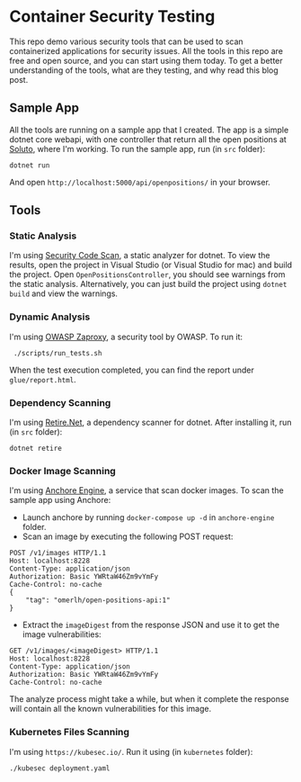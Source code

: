 # Container Security Testing
This repo demo various security tools that can be used to scan containerized applications for security issues.
All the tools in this repo are free and open source, and you can start using them today.
To get a better understanding of the tools, what are they testing, and why read this blog post.

## Sample App
All the tools are running on a sample app that I created.
The app is a simple dotnet core webapi, with one controller that return all the open positions at [Soluto](https://www.solutotlv.com/), where I'm working.
To run the sample app, run (in `src` folder):
```
dotnet run
```
And open `http://localhost:5000/api/openpositions/` in your browser.

## Tools
### Static Analysis
I'm using [Security Code Scan](https://security-code-scan.github.io/), a static analyzer for dotnet. 
To view the results, open the project in Visual Studio (or Visual Studio for mac) and build the project.
Open `OpenPositionsController`, you should see warnings from the static analysis.
Alternatively, you can just build the project using `dotnet build` and view the warnings.

### Dynamic Analysis
I'm using [OWASP Zaproxy](https://github.com/zaproxy/zaproxy), a security tool by OWASP. To run it:
```
 ./scripts/run_tests.sh
```
When the test execution completed, you can find the report under `glue/report.html`.

### Dependency Scanning
I'm using [Retire.Net](https://github.com/RetireNet/dotnet-retire), a dependency scanner for dotnet. After installing it, run (in `src` folder):
```
dotnet retire
```

### Docker Image Scanning
I'm using [Anchore Engine](https://github.com/anchore/anchore-engine/), a service that scan docker images. To scan the sample app using Anchore:
* Launch anchore by running `docker-compose up -d` in `anchore-engine` folder.
* Scan an image by executing the following POST request:
```
POST /v1/images HTTP/1.1
Host: localhost:8228
Content-Type: application/json
Authorization: Basic YWRtaW46Zm9vYmFy
Cache-Control: no-cache
{
	"tag": "omerlh/open-positions-api:1"
}
```
* Extract the `imageDigest` from the response JSON and use it to get the image vulnerabilities:
```
GET /v1/images/<imageDigest> HTTP/1.1
Host: localhost:8228
Content-Type: application/json
Authorization: Basic YWRtaW46Zm9vYmFy
Cache-Control: no-cache
```
The analyze process might take a while, but when it complete the response will contain all the known vulnerabilities for this image.

### Kubernetes Files Scanning
I'm using `https://kubesec.io/`. Run it using (in `kubernetes` folder):
```
./kubesec deployment.yaml
```